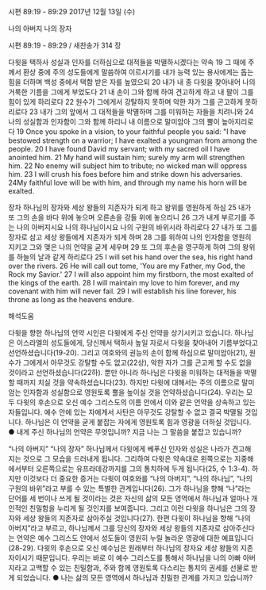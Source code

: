 시편 89:19 - 89:29 
2017년 12월 13일 (수)

나의 아버지 나의 장자



시편 89:19 - 89:29 / 새찬송가 314 장


다윗을 택하사 성실과 인자를 더하심으로 대적들을 박멸하시겠다는 약속
19 그 때에 주께서 환상 중에 주의 성도들에게 말씀하여 이르시기를 내가 능력 있는 용사에게는 돕는 힘을 더하며 백성 중에서 택함 받은 자를 높였으되 20 내가 내 종 다윗을 찾아내어 나의 거룩한 기름을 그에게 부었도다 21 내 손이 그와 함께 하여 견고하게 하고 내 팔이 그를 힘이 있게 하리로다 22 원수가 그에게서 강탈하지 못하며 악한 자가 그를 곤고하게 못하리로다 23 내가 그의 앞에서 그 대적들을 박멸하며 그를 미워하는 자들을 치려니와 24 나의 성실함과 인자함이 그와 함께 하리니 내 이름으로 말미암아 그의 뿔이 높아지리로다
19 Once you spoke in a vision, to your faithful people you said: "I have bestowed strength on a warrior; I have exalted a youngman from among the people. 20 I have found David my servant; with my sacred oil I have anointed him. 21 My hand will sustain him; surely my arm will strengthen him. 22 No enemy will subject him to tribute; no wicked man will oppress him. 23 I will crush his foes before him and strike down his adversaries. 24My faithful love will be with him, and through my name his horn will be exalted.

장차 하나님의 장자와 세상 왕들의 지존자가 되게 하고 왕위를 영원하게 하심
25 내가 또 그의 손을 바다 위에 놓으며 오른손을 강들 위에 놓으리니 26 그가 내게 부르기를 주는 나의 아버지시요 나의 하나님이시요 나의 구원의 바위시라 하리로다 27 내가 또 그를 장자로 삼고 세상 왕들에게 지존자가 되게 하며 28 그를 위하여 나의 인자함을 영원히 지키고 그와 맺은 나의 언약을 굳게 세우며 29 또 그의 후손을 영구하게 하여 그의 왕위를 하늘의 날과 같게 하리로다
25 I will set his hand over the sea, his right hand over the rivers. 26 He will call out tome, 'You are my Father, my God, the Rock my Savior.' 27 I will also appoint him my firstborn, the most exalted of the kings of the earth. 28 I will maintain my love to him forever, and my covenant with him will never fail. 29 I will establish his line forever, his throne as long as the heavens endure.

해석도움





다윗을 향한 하나님의 언약
시인은 다윗에게 주신 언약을 상기시키고 있습니다. 하나님은 이스라엘의 성도들에게, 당신께서 택하사 높일 자로서 다윗을 찾아내어 기름부었다고 선언하셨습니다(19-20). 그리고 여호와의 권능의 손이 함께 하심으로 말미암아(21), 원수가 그에게서 아무것도 강탈할 수도 없고(22상), 악한 자가 그를 곤고케 할 수도 없을 것이라고 선언하셨습니다(22하). 뿐만 아니라 하나님은 다윗을 미워하는 대적들을 박멸할 때까지 치실 것을 약속하셨습니다(23). 하지만 다윗에 대해서는 주의 이름으로 말미암는 인자함과 성실함으로 영원토록 뿔을 높이실 것을 언약하셨습니다(24). 우리는 모두 다윗의 후손으로 오신 예수 그리스도의 이름 안에서 이와 같은 언약을 상속하고 있는 자들입니다. 예수 안에 있는 자에게서 사탄은 아무것도 강탈할 수 없고 결국 박멸될 것입니다. 하나님은 이 언약을 굳게 붙잡는 자에게 영원토록 힘과 영광을 더하실 것입니다.
● 내게 주신 하나님의 언약은 무엇입니까? 지금 나는 그 말씀을 붙잡고 있습니까?

“나의 아버지” “나의 장자”
하나님께서 다윗에게 베푸신 인자와 성실은 나라가 견고해 지는 것으로 그 모습을 드러내게 됩니다. 그리하여 다윗은 약속대로 왼쪽으로는 지중해에서부터 오른쪽으로는 유프라데강까지를 그의 통치하에 두게 됩니다(25, 수 1:3-4). 하지만 이것보다 더 중요한 증거는 다윗이 여호와를 “나의 아버지”, “나의 하나님”, “나의 구원의 바위”라고 부를 수 있는 특별한 관계입니다(26). 그가 하나님을 향해 “나”라는 단어를 세 번이나 쓰게 될 것이라는 것은 자신의 삶의 모든 영역에서 하나님과 얼마나 개인적인 친밀함을 누리게 될 것인지를 보여줍니다. 그리고 이런 다윗을 하나님은 그의 장자와 세상 왕들의 지존자로 삼아주실 것입니다(27). 한편 다윗이 하나님을 향해 “나의 아버지”라고 부르고, 하나님께서 그를 당신의 장자와 세상 왕들의 지존자로 삼아주신다는 언약은 예수 그리스도 안에서 성도들이 영원히 누릴 놀라운 영광에 대한 예표입니다(28-29). 다윗의 후손으로 오신 예수님은 원래부터 하나님의 장자요 세상 왕들의 지존자이시기 때문입니다. 우리는 바로 이 예수 그리스도를 통해서 하나님을 나의 아빠 아버지라고 고백할 수 있는 친밀함과, 주와 함께 영원토록 다스리는 통치의 권세를 선물로 받게 되었습니다.
● 나는 삶의 모든 영역에서 하나님과 친밀한 관계를 가지고 있습니까?
